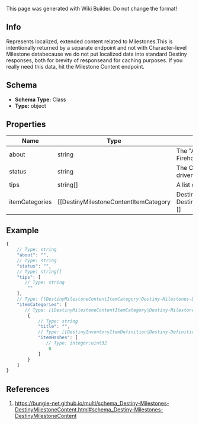 <span class="wiki-builder">This page was generated with Wiki Builder. Do not change the format!</span>

## Info
Represents localized, extended content related to Milestones.This is intentionally returned by a separate endpoint and not with Character-level Milestone databecause we do not put localized data into standard Destiny responses, both for brevity of responseand for caching purposes.  If you really need this data, hit the Milestone Content endpoint.

## Schema
* **Schema Type:** Class
* **Type:** object

## Properties
Name | Type | Description
---- | ---- | -----------
about | string | The &quot;About this Milestone&quot; text from the Firehose.
status | string | The Current Status of the Milestone, as driven by the Firehose.
tips | string[] | A list of tips, provided by the Firehose.
itemCategories | [[DestinyMilestoneContentItemCategory|Destiny-Milestones-DestinyMilestoneContentItemCategory]][] | If DPS has defined items related to this Milestone, they can categorize those items in the Firehose.That data will then be returned as item categories here.

## Example
```javascript
{
    // Type: string
    "about": "",
    // Type: string
    "status": "",
    // Type: string[]
    "tips": [
       // Type: string
        ""
    ],
    // Type: [[DestinyMilestoneContentItemCategory|Destiny-Milestones-DestinyMilestoneContentItemCategory]][]
    "itemCategories": [
       // Type: [[DestinyMilestoneContentItemCategory|Destiny-Milestones-DestinyMilestoneContentItemCategory]]
        {
            // Type: string
            "title": "",
            // Type: [[DestinyInventoryItemDefinition|Destiny-Definitions-DestinyInventoryItemDefinition]]:ManifestDefinition:integer:uint32[]
            "itemHashes": [
               // Type: integer:uint32
                0
            ]
        }
    ]
}

```

## References
1. https://bungie-net.github.io/multi/schema_Destiny-Milestones-DestinyMilestoneContent.html#schema_Destiny-Milestones-DestinyMilestoneContent
